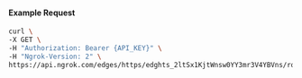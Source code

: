 <!-- Code generated for API Clients. DO NOT EDIT. -->

#### Example Request

```bash
curl \
-X GET \
-H "Authorization: Bearer {API_KEY}" \
-H "Ngrok-Version: 2" \
https://api.ngrok.com/edges/https/edghts_2ltSx1KjtWnsw0YY3mr3V4YBVns/routes/edghtsrt_2ltSx94FOCFaCHhpOgrO7JPxikS/ip_restriction
```
